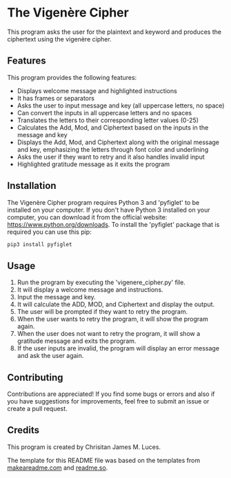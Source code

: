 # The Vigenère Cipher
This program asks the user for the plaintext and keyword and produces the ciphertext using the vigenère cipher.

## Features
This program provides the following features:
- Displays welcome message and highlighted instructions
- It has frames or separators
- Asks the user to input message and key (all uppercase letters, no space)
- Can convert the inputs in all uppercase letters and no spaces
- Translates the letters to their corresponding letter values (0-25)
- Calculates the Add, Mod, and Ciphertext based on the inputs in the message and key
- Displays the Add, Mod, and Ciphertext along with the original message and key, emphasizing the letters through font color and underlining
- Asks the user if they want to retry and it also handles invalid input
- Highlighted gratitude message as it exits the program

## Installation
The Vigenère Cipher program requires Python 3 and 'pyfiglet' to be installed on your computer. If you don't have Python 3 installed on your computer, you can download it from the official website: https://www.python.org/downloads. To install the 'pyfiglet' package that is required you can use this pip:

```bash
pip3 install pyfiglet
```

## Usage
1. Run the program by executing the 'vigenere_cipher.py' file.
2. It will display a welcome message and instructions.
3. Input the message and key.
4. It will calculate the ADD, MOD, and Ciphertext and display the output.
5. The user will be prompted if they want to retry the program.
6. When the user wants to retry the program, it will show the program again.
7. When the user does not want to retry the program, it will show a gratitude message and exits the program.
8. If the user inputs are invalid, the program will display an error message and ask the user again.

## Contributing 
Contributions are appreciated! If you find some bugs or errors and also if you have suggestions for improvements, feel free to submit an issue or create a pull request.

## Credits
This program is created by Chrisitan James M. Luces.

The template for this README file was based on the templates from [makeareadme.com](https://www.makeareadme.com/) and [readme.so](https://readme.so/editor).
